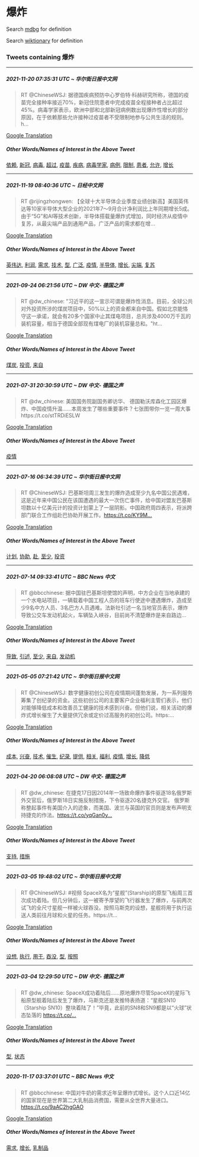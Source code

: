 # 爆炸

Search [mdbg](https://www.mdbg.net/chinese/dictionary?page=worddict&wdrst=0&wdqb=爆炸) for definition

Search [wiktionary](https://en.wiktionary.org/wiki/爆炸) for definition

### Tweets containing 爆炸

___
##### 2021-11-20 07:35:31 UTC ~ 华尔街日报中文网
> RT @ChineseWSJ: 据德国疾病预防中心罗伯特·科赫研究所称，德国的疫苗完全接种率接近70%，新冠住院患者中完成疫苗全程接种者占比超过45%。病毒学家表示，欧洲中部和北部新冠病例数出现爆炸性增长的部分原因，在于依赖那些允许接种过疫苗者不受限制地参与公共生活的规则。h…

[Google Translation](https://translate.google.com/?hi=en&tab=TT&sl=zh-CN&tl=en&op=translate&text=RT+%40ChineseWSJ%3A+%E6%8D%AE%E5%BE%B7%E5%9B%BD%E7%96%BE%E7%97%85%E9%A2%84%E9%98%B2%E4%B8%AD%E5%BF%83%E7%BD%97%E4%BC%AF%E7%89%B9%C2%B7%E7%A7%91%E8%B5%AB%E7%A0%94%E7%A9%B6%E6%89%80%E7%A7%B0%EF%BC%8C%E5%BE%B7%E5%9B%BD%E7%9A%84%E7%96%AB%E8%8B%97%E5%AE%8C%E5%85%A8%E6%8E%A5%E7%A7%8D%E7%8E%87%E6%8E%A5%E8%BF%9170%25%EF%BC%8C%E6%96%B0%E5%86%A0%E4%BD%8F%E9%99%A2%E6%82%A3%E8%80%85%E4%B8%AD%E5%AE%8C%E6%88%90%E7%96%AB%E8%8B%97%E5%85%A8%E7%A8%8B%E6%8E%A5%E7%A7%8D%E8%80%85%E5%8D%A0%E6%AF%94%E8%B6%85%E8%BF%8745%25%E3%80%82%E7%97%85%E6%AF%92%E5%AD%A6%E5%AE%B6%E8%A1%A8%E7%A4%BA%EF%BC%8C%E6%AC%A7%E6%B4%B2%E4%B8%AD%E9%83%A8%E5%92%8C%E5%8C%97%E9%83%A8%E6%96%B0%E5%86%A0%E7%97%85%E4%BE%8B%E6%95%B0%E5%87%BA%E7%8E%B0%E7%88%86%E7%82%B8%E6%80%A7%E5%A2%9E%E9%95%BF%E7%9A%84%E9%83%A8%E5%88%86%E5%8E%9F%E5%9B%A0%EF%BC%8C%E5%9C%A8%E4%BA%8E%E4%BE%9D%E8%B5%96%E9%82%A3%E4%BA%9B%E5%85%81%E8%AE%B8%E6%8E%A5%E7%A7%8D%E8%BF%87%E7%96%AB%E8%8B%97%E8%80%85%E4%B8%8D%E5%8F%97%E9%99%90%E5%88%B6%E5%9C%B0%E5%8F%82%E4%B8%8E%E5%85%AC%E5%85%B1%E7%94%9F%E6%B4%BB%E7%9A%84%E8%A7%84%E5%88%99%E3%80%82h%E2%80%A6)
##### Other Words/Names of Interest in the Above Tweet
[依赖](依赖.md), [新冠](新冠.md), [病毒](病毒.md), [超过](超过.md), [疫苗](疫苗.md), [疾病](疾病.md), [病毒学家](病毒学家.md), [病例](病例.md), [限制](限制.md), [患者](患者.md), [允许](允许.md), [增长](增长.md)
___
##### 2021-11-19 08:40:36 UTC ~ 日经中文网
> RT @rijingzhongwen: 【全球十大半导体企业季度业绩创新高】美国英伟达等10家半导体大型企业的2021年7～9月合计净利润比上年同期增长5成。由于“5G”和AI等技术创新，半导体搭载量爆炸式增加，同时经济从疫情中复苏，从最尖端产品到通用产品，广泛产品的需求都在增…

[Google Translation](https://translate.google.com/?hi=en&tab=TT&sl=zh-CN&tl=en&op=translate&text=RT+%40rijingzhongwen%3A+%E3%80%90%E5%85%A8%E7%90%83%E5%8D%81%E5%A4%A7%E5%8D%8A%E5%AF%BC%E4%BD%93%E4%BC%81%E4%B8%9A%E5%AD%A3%E5%BA%A6%E4%B8%9A%E7%BB%A9%E5%88%9B%E6%96%B0%E9%AB%98%E3%80%91%E7%BE%8E%E5%9B%BD%E8%8B%B1%E4%BC%9F%E8%BE%BE%E7%AD%8910%E5%AE%B6%E5%8D%8A%E5%AF%BC%E4%BD%93%E5%A4%A7%E5%9E%8B%E4%BC%81%E4%B8%9A%E7%9A%842021%E5%B9%B47%EF%BD%9E9%E6%9C%88%E5%90%88%E8%AE%A1%E5%87%80%E5%88%A9%E6%B6%A6%E6%AF%94%E4%B8%8A%E5%B9%B4%E5%90%8C%E6%9C%9F%E5%A2%9E%E9%95%BF5%E6%88%90%E3%80%82%E7%94%B1%E4%BA%8E%E2%80%9C5G%E2%80%9D%E5%92%8CAI%E7%AD%89%E6%8A%80%E6%9C%AF%E5%88%9B%E6%96%B0%EF%BC%8C%E5%8D%8A%E5%AF%BC%E4%BD%93%E6%90%AD%E8%BD%BD%E9%87%8F%E7%88%86%E7%82%B8%E5%BC%8F%E5%A2%9E%E5%8A%A0%EF%BC%8C%E5%90%8C%E6%97%B6%E7%BB%8F%E6%B5%8E%E4%BB%8E%E7%96%AB%E6%83%85%E4%B8%AD%E5%A4%8D%E8%8B%8F%EF%BC%8C%E4%BB%8E%E6%9C%80%E5%B0%96%E7%AB%AF%E4%BA%A7%E5%93%81%E5%88%B0%E9%80%9A%E7%94%A8%E4%BA%A7%E5%93%81%EF%BC%8C%E5%B9%BF%E6%B3%9B%E4%BA%A7%E5%93%81%E7%9A%84%E9%9C%80%E6%B1%82%E9%83%BD%E5%9C%A8%E5%A2%9E%E2%80%A6)
##### Other Words/Names of Interest in the Above Tweet
[英伟达](英伟达.md), [利润](利润.md), [需求](需求.md), [技术](技术.md), [型](型.md), [广泛](广泛.md), [疫情](疫情.md), [半导体](半导体.md), [增长](增长.md), [尖端](尖端.md), [复苏](复苏.md)
___
##### 2021-09-24 06:21:56 UTC ~ DW 中文- 德国之声
> RT @dw_chinese: "习近平的这一宣示可谓是爆炸性消息。目前，全球公共对外投资所涉的煤炭项目中，50%以上的资金都来自中国。假如北京能恪守这一承诺，就会有20多个国家中止其煤电项目，总共涉及4000万千瓦的装机容量，相当于德国全部现有煤电厂的装机容量总和。"ht…

[Google Translation](https://translate.google.com/?hi=en&tab=TT&sl=zh-CN&tl=en&op=translate&text=RT+%40dw_chinese%3A+%22%E4%B9%A0%E8%BF%91%E5%B9%B3%E7%9A%84%E8%BF%99%E4%B8%80%E5%AE%A3%E7%A4%BA%E5%8F%AF%E8%B0%93%E6%98%AF%E7%88%86%E7%82%B8%E6%80%A7%E6%B6%88%E6%81%AF%E3%80%82%E7%9B%AE%E5%89%8D%EF%BC%8C%E5%85%A8%E7%90%83%E5%85%AC%E5%85%B1%E5%AF%B9%E5%A4%96%E6%8A%95%E8%B5%84%E6%89%80%E6%B6%89%E7%9A%84%E7%85%A4%E7%82%AD%E9%A1%B9%E7%9B%AE%E4%B8%AD%EF%BC%8C50%25%E4%BB%A5%E4%B8%8A%E7%9A%84%E8%B5%84%E9%87%91%E9%83%BD%E6%9D%A5%E8%87%AA%E4%B8%AD%E5%9B%BD%E3%80%82%E5%81%87%E5%A6%82%E5%8C%97%E4%BA%AC%E8%83%BD%E6%81%AA%E5%AE%88%E8%BF%99%E4%B8%80%E6%89%BF%E8%AF%BA%EF%BC%8C%E5%B0%B1%E4%BC%9A%E6%9C%8920%E5%A4%9A%E4%B8%AA%E5%9B%BD%E5%AE%B6%E4%B8%AD%E6%AD%A2%E5%85%B6%E7%85%A4%E7%94%B5%E9%A1%B9%E7%9B%AE%EF%BC%8C%E6%80%BB%E5%85%B1%E6%B6%89%E5%8F%8A4000%E4%B8%87%E5%8D%83%E7%93%A6%E7%9A%84%E8%A3%85%E6%9C%BA%E5%AE%B9%E9%87%8F%EF%BC%8C%E7%9B%B8%E5%BD%93%E4%BA%8E%E5%BE%B7%E5%9B%BD%E5%85%A8%E9%83%A8%E7%8E%B0%E6%9C%89%E7%85%A4%E7%94%B5%E5%8E%82%E7%9A%84%E8%A3%85%E6%9C%BA%E5%AE%B9%E9%87%8F%E6%80%BB%E5%92%8C%E3%80%82%22ht%E2%80%A6)
##### Other Words/Names of Interest in the Above Tweet
[煤炭](煤炭.md), [投资](投资.md), [来自](来自.md)
___
##### 2021-07-31 20:30:59 UTC ~ DW 中文- 德国之声
> RT @dw_chinese: 美国国务院副国务卿访华、 德国勒沃库森化工园区爆炸、中国疫情升温……本周发生了哪些重要事件？七张图带你一览一周大事https://t.co/stTRDiESLW

[Google Translation](https://translate.google.com/?hi=en&tab=TT&sl=zh-CN&tl=en&op=translate&text=RT+%40dw_chinese%3A+%E7%BE%8E%E5%9B%BD%E5%9B%BD%E5%8A%A1%E9%99%A2%E5%89%AF%E5%9B%BD%E5%8A%A1%E5%8D%BF%E8%AE%BF%E5%8D%8E%E3%80%81+%E5%BE%B7%E5%9B%BD%E5%8B%92%E6%B2%83%E5%BA%93%E6%A3%AE%E5%8C%96%E5%B7%A5%E5%9B%AD%E5%8C%BA%E7%88%86%E7%82%B8%E3%80%81%E4%B8%AD%E5%9B%BD%E7%96%AB%E6%83%85%E5%8D%87%E6%B8%A9%E2%80%A6%E2%80%A6%E6%9C%AC%E5%91%A8%E5%8F%91%E7%94%9F%E4%BA%86%E5%93%AA%E4%BA%9B%E9%87%8D%E8%A6%81%E4%BA%8B%E4%BB%B6%EF%BC%9F%E4%B8%83%E5%BC%A0%E5%9B%BE%E5%B8%A6%E4%BD%A0%E4%B8%80%E8%A7%88%E4%B8%80%E5%91%A8%E5%A4%A7%E4%BA%8Bhttps%3A%2F%2Ft.co%2FstTRDiESLW)
##### Other Words/Names of Interest in the Above Tweet
[疫情](疫情.md)
___
##### 2021-07-16 06:34:39 UTC ~ 华尔街日报中文网
> RT @ChineseWSJ: 巴基斯坦周三发生的爆炸造成至少九名中国公民遇难，这是近年来中国公民在该国遭遇的最大一次伤亡事件，给中国对盟友巴基斯坦数以十亿美元计的投资计划蒙上了一层阴影。中国政府周四表示，将派跨部门联合工作组赴巴协助开展工作。https://t.co/KY9M…

[Google Translation](https://translate.google.com/?hi=en&tab=TT&sl=zh-CN&tl=en&op=translate&text=RT+%40ChineseWSJ%3A+%E5%B7%B4%E5%9F%BA%E6%96%AF%E5%9D%A6%E5%91%A8%E4%B8%89%E5%8F%91%E7%94%9F%E7%9A%84%E7%88%86%E7%82%B8%E9%80%A0%E6%88%90%E8%87%B3%E5%B0%91%E4%B9%9D%E5%90%8D%E4%B8%AD%E5%9B%BD%E5%85%AC%E6%B0%91%E9%81%87%E9%9A%BE%EF%BC%8C%E8%BF%99%E6%98%AF%E8%BF%91%E5%B9%B4%E6%9D%A5%E4%B8%AD%E5%9B%BD%E5%85%AC%E6%B0%91%E5%9C%A8%E8%AF%A5%E5%9B%BD%E9%81%AD%E9%81%87%E7%9A%84%E6%9C%80%E5%A4%A7%E4%B8%80%E6%AC%A1%E4%BC%A4%E4%BA%A1%E4%BA%8B%E4%BB%B6%EF%BC%8C%E7%BB%99%E4%B8%AD%E5%9B%BD%E5%AF%B9%E7%9B%9F%E5%8F%8B%E5%B7%B4%E5%9F%BA%E6%96%AF%E5%9D%A6%E6%95%B0%E4%BB%A5%E5%8D%81%E4%BA%BF%E7%BE%8E%E5%85%83%E8%AE%A1%E7%9A%84%E6%8A%95%E8%B5%84%E8%AE%A1%E5%88%92%E8%92%99%E4%B8%8A%E4%BA%86%E4%B8%80%E5%B1%82%E9%98%B4%E5%BD%B1%E3%80%82%E4%B8%AD%E5%9B%BD%E6%94%BF%E5%BA%9C%E5%91%A8%E5%9B%9B%E8%A1%A8%E7%A4%BA%EF%BC%8C%E5%B0%86%E6%B4%BE%E8%B7%A8%E9%83%A8%E9%97%A8%E8%81%94%E5%90%88%E5%B7%A5%E4%BD%9C%E7%BB%84%E8%B5%B4%E5%B7%B4%E5%8D%8F%E5%8A%A9%E5%BC%80%E5%B1%95%E5%B7%A5%E4%BD%9C%E3%80%82https%3A%2F%2Ft.co%2FKY9M%E2%80%A6)
##### Other Words/Names of Interest in the Above Tweet
[计划](计划.md), [协助](协助.md), [赴](赴.md), [至少](至少.md), [投资](投资.md)
___
##### 2021-07-14 09:33:41 UTC ~ BBC News 中文
> RT @bbcchinese: 据中国驻巴基斯坦使馆的声明，中方企业在当地承建的一个水电站项目，一辆载着中国工程人员的班车行使途中遭遇爆炸，造成至少9名中方人员、3名巴方人员遇难。法新社引述一名当地官员表示，爆炸导致公交车发动机起火，车辆坠入峡谷，目前尚不清楚爆炸是来自路边…

[Google Translation](https://translate.google.com/?hi=en&tab=TT&sl=zh-CN&tl=en&op=translate&text=RT+%40bbcchinese%3A+%E6%8D%AE%E4%B8%AD%E5%9B%BD%E9%A9%BB%E5%B7%B4%E5%9F%BA%E6%96%AF%E5%9D%A6%E4%BD%BF%E9%A6%86%E7%9A%84%E5%A3%B0%E6%98%8E%EF%BC%8C%E4%B8%AD%E6%96%B9%E4%BC%81%E4%B8%9A%E5%9C%A8%E5%BD%93%E5%9C%B0%E6%89%BF%E5%BB%BA%E7%9A%84%E4%B8%80%E4%B8%AA%E6%B0%B4%E7%94%B5%E7%AB%99%E9%A1%B9%E7%9B%AE%EF%BC%8C%E4%B8%80%E8%BE%86%E8%BD%BD%E7%9D%80%E4%B8%AD%E5%9B%BD%E5%B7%A5%E7%A8%8B%E4%BA%BA%E5%91%98%E7%9A%84%E7%8F%AD%E8%BD%A6%E8%A1%8C%E4%BD%BF%E9%80%94%E4%B8%AD%E9%81%AD%E9%81%87%E7%88%86%E7%82%B8%EF%BC%8C%E9%80%A0%E6%88%90%E8%87%B3%E5%B0%919%E5%90%8D%E4%B8%AD%E6%96%B9%E4%BA%BA%E5%91%98%E3%80%813%E5%90%8D%E5%B7%B4%E6%96%B9%E4%BA%BA%E5%91%98%E9%81%87%E9%9A%BE%E3%80%82%E6%B3%95%E6%96%B0%E7%A4%BE%E5%BC%95%E8%BF%B0%E4%B8%80%E5%90%8D%E5%BD%93%E5%9C%B0%E5%AE%98%E5%91%98%E8%A1%A8%E7%A4%BA%EF%BC%8C%E7%88%86%E7%82%B8%E5%AF%BC%E8%87%B4%E5%85%AC%E4%BA%A4%E8%BD%A6%E5%8F%91%E5%8A%A8%E6%9C%BA%E8%B5%B7%E7%81%AB%EF%BC%8C%E8%BD%A6%E8%BE%86%E5%9D%A0%E5%85%A5%E5%B3%A1%E8%B0%B7%EF%BC%8C%E7%9B%AE%E5%89%8D%E5%B0%9A%E4%B8%8D%E6%B8%85%E6%A5%9A%E7%88%86%E7%82%B8%E6%98%AF%E6%9D%A5%E8%87%AA%E8%B7%AF%E8%BE%B9%E2%80%A6)
##### Other Words/Names of Interest in the Above Tweet
[导致](导致.md), [引述](引述.md), [至少](至少.md), [来自](来自.md), [发动机](发动机.md)
___
##### 2021-05-05 07:21:42 UTC ~ 华尔街日报中文网
> RT @ChineseWSJ: 数字健康初创公司在疫情期间蓬勃发展，为一系列服务筹集了创纪录的资金。这些初创公司的主要客户企业福利主管们表示，他们对能够降低成本和改善员工健康的技术感到兴奋。但他们说，相关活动的爆炸式增长催生了大量提供冗余或定价过高服务的初创公司。https:…

[Google Translation](https://translate.google.com/?hi=en&tab=TT&sl=zh-CN&tl=en&op=translate&text=RT+%40ChineseWSJ%3A+%E6%95%B0%E5%AD%97%E5%81%A5%E5%BA%B7%E5%88%9D%E5%88%9B%E5%85%AC%E5%8F%B8%E5%9C%A8%E7%96%AB%E6%83%85%E6%9C%9F%E9%97%B4%E8%93%AC%E5%8B%83%E5%8F%91%E5%B1%95%EF%BC%8C%E4%B8%BA%E4%B8%80%E7%B3%BB%E5%88%97%E6%9C%8D%E5%8A%A1%E7%AD%B9%E9%9B%86%E4%BA%86%E5%88%9B%E7%BA%AA%E5%BD%95%E7%9A%84%E8%B5%84%E9%87%91%E3%80%82%E8%BF%99%E4%BA%9B%E5%88%9D%E5%88%9B%E5%85%AC%E5%8F%B8%E7%9A%84%E4%B8%BB%E8%A6%81%E5%AE%A2%E6%88%B7%E4%BC%81%E4%B8%9A%E7%A6%8F%E5%88%A9%E4%B8%BB%E7%AE%A1%E4%BB%AC%E8%A1%A8%E7%A4%BA%EF%BC%8C%E4%BB%96%E4%BB%AC%E5%AF%B9%E8%83%BD%E5%A4%9F%E9%99%8D%E4%BD%8E%E6%88%90%E6%9C%AC%E5%92%8C%E6%94%B9%E5%96%84%E5%91%98%E5%B7%A5%E5%81%A5%E5%BA%B7%E7%9A%84%E6%8A%80%E6%9C%AF%E6%84%9F%E5%88%B0%E5%85%B4%E5%A5%8B%E3%80%82%E4%BD%86%E4%BB%96%E4%BB%AC%E8%AF%B4%EF%BC%8C%E7%9B%B8%E5%85%B3%E6%B4%BB%E5%8A%A8%E7%9A%84%E7%88%86%E7%82%B8%E5%BC%8F%E5%A2%9E%E9%95%BF%E5%82%AC%E7%94%9F%E4%BA%86%E5%A4%A7%E9%87%8F%E6%8F%90%E4%BE%9B%E5%86%97%E4%BD%99%E6%88%96%E5%AE%9A%E4%BB%B7%E8%BF%87%E9%AB%98%E6%9C%8D%E5%8A%A1%E7%9A%84%E5%88%9D%E5%88%9B%E5%85%AC%E5%8F%B8%E3%80%82https%3A%E2%80%A6)
##### Other Words/Names of Interest in the Above Tweet
[成本](成本.md), [兴奋](兴奋.md), [技术](技术.md), [催生](催生.md), [纪录](纪录.md), [提供](提供.md), [相关](相关.md), [福利](福利.md), [疫情](疫情.md), [增长](增长.md), [降低](降低.md)
___
##### 2021-04-20 06:08:08 UTC ~ DW 中文- 德国之声
> RT @dw_chinese: 在捷克17日因2014年一场致命爆炸事件驱逐18名俄罗斯外交官后，俄罗斯18日实施反制措施，下令驱逐20名捷克外交官。 俄罗斯称整起事件有美国介入的迹象，而美国、波兰与英国的官员则是发布声明支持捷克的作法。https://t.co/yqGan0y…

[Google Translation](https://translate.google.com/?hi=en&tab=TT&sl=zh-CN&tl=en&op=translate&text=RT+%40dw_chinese%3A+%E5%9C%A8%E6%8D%B7%E5%85%8B17%E6%97%A5%E5%9B%A02014%E5%B9%B4%E4%B8%80%E5%9C%BA%E8%87%B4%E5%91%BD%E7%88%86%E7%82%B8%E4%BA%8B%E4%BB%B6%E9%A9%B1%E9%80%9018%E5%90%8D%E4%BF%84%E7%BD%97%E6%96%AF%E5%A4%96%E4%BA%A4%E5%AE%98%E5%90%8E%EF%BC%8C%E4%BF%84%E7%BD%97%E6%96%AF18%E6%97%A5%E5%AE%9E%E6%96%BD%E5%8F%8D%E5%88%B6%E6%8E%AA%E6%96%BD%EF%BC%8C%E4%B8%8B%E4%BB%A4%E9%A9%B1%E9%80%9020%E5%90%8D%E6%8D%B7%E5%85%8B%E5%A4%96%E4%BA%A4%E5%AE%98%E3%80%82+%E4%BF%84%E7%BD%97%E6%96%AF%E7%A7%B0%E6%95%B4%E8%B5%B7%E4%BA%8B%E4%BB%B6%E6%9C%89%E7%BE%8E%E5%9B%BD%E4%BB%8B%E5%85%A5%E7%9A%84%E8%BF%B9%E8%B1%A1%EF%BC%8C%E8%80%8C%E7%BE%8E%E5%9B%BD%E3%80%81%E6%B3%A2%E5%85%B0%E4%B8%8E%E8%8B%B1%E5%9B%BD%E7%9A%84%E5%AE%98%E5%91%98%E5%88%99%E6%98%AF%E5%8F%91%E5%B8%83%E5%A3%B0%E6%98%8E%E6%94%AF%E6%8C%81%E6%8D%B7%E5%85%8B%E7%9A%84%E4%BD%9C%E6%B3%95%E3%80%82https%3A%2F%2Ft.co%2FyqGan0y%E2%80%A6)
##### Other Words/Names of Interest in the Above Tweet
[支持](支持.md), [措施](措施.md)
___
##### 2021-03-05 19:48:02 UTC ~ 华尔街日报中文网
> RT @ChineseWSJ: #视频 SpaceX名为“星舰”(Starship)的原型飞船周三首次成功着陆。但几分钟后，这一被寄予厚望的飞行器发生了爆炸，与前两次试飞的全尺寸星舰一样被火球吞没。按照马斯克的设想，星舰将用于执行运送人类前往月球和火星的任务。https://t…

[Google Translation](https://translate.google.com/?hi=en&tab=TT&sl=zh-CN&tl=en&op=translate&text=RT+%40ChineseWSJ%3A+%23%E8%A7%86%E9%A2%91+SpaceX%E5%90%8D%E4%B8%BA%E2%80%9C%E6%98%9F%E8%88%B0%E2%80%9D%28Starship%29%E7%9A%84%E5%8E%9F%E5%9E%8B%E9%A3%9E%E8%88%B9%E5%91%A8%E4%B8%89%E9%A6%96%E6%AC%A1%E6%88%90%E5%8A%9F%E7%9D%80%E9%99%86%E3%80%82%E4%BD%86%E5%87%A0%E5%88%86%E9%92%9F%E5%90%8E%EF%BC%8C%E8%BF%99%E4%B8%80%E8%A2%AB%E5%AF%84%E4%BA%88%E5%8E%9A%E6%9C%9B%E7%9A%84%E9%A3%9E%E8%A1%8C%E5%99%A8%E5%8F%91%E7%94%9F%E4%BA%86%E7%88%86%E7%82%B8%EF%BC%8C%E4%B8%8E%E5%89%8D%E4%B8%A4%E6%AC%A1%E8%AF%95%E9%A3%9E%E7%9A%84%E5%85%A8%E5%B0%BA%E5%AF%B8%E6%98%9F%E8%88%B0%E4%B8%80%E6%A0%B7%E8%A2%AB%E7%81%AB%E7%90%83%E5%90%9E%E6%B2%A1%E3%80%82%E6%8C%89%E7%85%A7%E9%A9%AC%E6%96%AF%E5%85%8B%E7%9A%84%E8%AE%BE%E6%83%B3%EF%BC%8C%E6%98%9F%E8%88%B0%E5%B0%86%E7%94%A8%E4%BA%8E%E6%89%A7%E8%A1%8C%E8%BF%90%E9%80%81%E4%BA%BA%E7%B1%BB%E5%89%8D%E5%BE%80%E6%9C%88%E7%90%83%E5%92%8C%E7%81%AB%E6%98%9F%E7%9A%84%E4%BB%BB%E5%8A%A1%E3%80%82https%3A%2F%2Ft%E2%80%A6)
##### Other Words/Names of Interest in the Above Tweet
[设想](设想.md), [执行](执行.md), [用于](用于.md), [吞没](吞没.md), [型](型.md), [按照](按照.md)
___
##### 2021-03-04 12:29:50 UTC ~ DW 中文- 德国之声
> RT @dw_chinese: SpaceX成功着陆后……原地爆炸尽管SpaceX的星际飞船原型舰着陆后发生了爆炸，马斯克还是发推特表扬道：“星舰SN10（Starship SN10）整块着陆了！”毕竟，此前的SN8和SN9都是以“火球”状态坠落的 https://t.co/…

[Google Translation](https://translate.google.com/?hi=en&tab=TT&sl=zh-CN&tl=en&op=translate&text=RT+%40dw_chinese%3A+SpaceX%E6%88%90%E5%8A%9F%E7%9D%80%E9%99%86%E5%90%8E%E2%80%A6%E2%80%A6%E5%8E%9F%E5%9C%B0%E7%88%86%E7%82%B8%E5%B0%BD%E7%AE%A1SpaceX%E7%9A%84%E6%98%9F%E9%99%85%E9%A3%9E%E8%88%B9%E5%8E%9F%E5%9E%8B%E8%88%B0%E7%9D%80%E9%99%86%E5%90%8E%E5%8F%91%E7%94%9F%E4%BA%86%E7%88%86%E7%82%B8%EF%BC%8C%E9%A9%AC%E6%96%AF%E5%85%8B%E8%BF%98%E6%98%AF%E5%8F%91%E6%8E%A8%E7%89%B9%E8%A1%A8%E6%89%AC%E9%81%93%EF%BC%9A%E2%80%9C%E6%98%9F%E8%88%B0SN10%EF%BC%88Starship+SN10%EF%BC%89%E6%95%B4%E5%9D%97%E7%9D%80%E9%99%86%E4%BA%86%EF%BC%81%E2%80%9D%E6%AF%95%E7%AB%9F%EF%BC%8C%E6%AD%A4%E5%89%8D%E7%9A%84SN8%E5%92%8CSN9%E9%83%BD%E6%98%AF%E4%BB%A5%E2%80%9C%E7%81%AB%E7%90%83%E2%80%9D%E7%8A%B6%E6%80%81%E5%9D%A0%E8%90%BD%E7%9A%84+https%3A%2F%2Ft.co%2F%E2%80%A6)
##### Other Words/Names of Interest in the Above Tweet
[型](型.md), [状态](状态.md)
___
##### 2020-11-17 03:37:01 UTC ~ BBC News 中文
> RT @bbcchinese: 中国对牛奶的需求近年呈爆炸式增长。这个人口近14亿的国家现在是世界第二大乳制品消费国，需要从全世界大量进口。https://t.co/9aAC2hgGAO

[Google Translation](https://translate.google.com/?hi=en&tab=TT&sl=zh-CN&tl=en&op=translate&text=RT+%40bbcchinese%3A+%E4%B8%AD%E5%9B%BD%E5%AF%B9%E7%89%9B%E5%A5%B6%E7%9A%84%E9%9C%80%E6%B1%82%E8%BF%91%E5%B9%B4%E5%91%88%E7%88%86%E7%82%B8%E5%BC%8F%E5%A2%9E%E9%95%BF%E3%80%82%E8%BF%99%E4%B8%AA%E4%BA%BA%E5%8F%A3%E8%BF%9114%E4%BA%BF%E7%9A%84%E5%9B%BD%E5%AE%B6%E7%8E%B0%E5%9C%A8%E6%98%AF%E4%B8%96%E7%95%8C%E7%AC%AC%E4%BA%8C%E5%A4%A7%E4%B9%B3%E5%88%B6%E5%93%81%E6%B6%88%E8%B4%B9%E5%9B%BD%EF%BC%8C%E9%9C%80%E8%A6%81%E4%BB%8E%E5%85%A8%E4%B8%96%E7%95%8C%E5%A4%A7%E9%87%8F%E8%BF%9B%E5%8F%A3%E3%80%82https%3A%2F%2Ft.co%2F9aAC2hgGAO)
##### Other Words/Names of Interest in the Above Tweet
[需求](需求.md), [增长](增长.md), [乳制品](乳制品.md)
